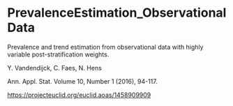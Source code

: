 # PrevalenceEstimation_ObservationalData
Prevalence and trend estimation from observational data with highly variable post-stratification weights. 

Y. Vandendijck, C. Faes, N. Hens

Ann. Appl. Stat. Volume 10, Number 1 (2016), 94-117.

https://projecteuclid.org/euclid.aoas/1458909909


